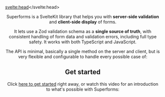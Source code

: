 <script lang="ts">
	import Header from './Header.svelte'
	import Youtube from '$lib/Youtube.svelte'
	import Gallery from './Gallery.svelte'
</script>

<svelte:head><title>Superforms for SvelteKit</title></svelte:head>

<Header />

Superforms is a SvelteKit library that helps you with **server-side validation** and **client-side display** of forms.

It lets use a Zod validation schema as a **single source of truth**, with consistent handling of form data and validation errors, including full type safety. It works with both TypeScript and JavaScript.

The API is minimal, basically a single method on the server and client, but is very flexible and configurable to handle every possible case of:

<Gallery />

## Get started

Click [here to get started](/get-started) right away, or watch this video for an introduction to what's possible with Superforms:

<Youtube id="MiKzH3kcVfs" />

<br><br>
